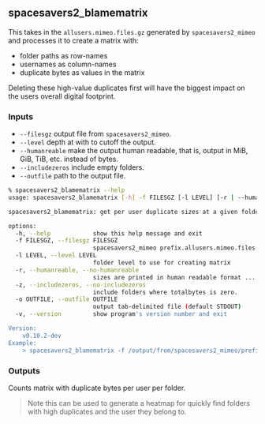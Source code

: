 ## spacesavers2_blamematrix

This takes in the `allusers.mimeo.files.gz` generated by `spacesavers2_mimeo` and processes it to create a matrix with:

- folder paths as row-names
- usernames as column-names
- duplicate bytes as values in the matrix

Deleting these high-value duplicates first will have the biggest impact on the users overall digital footprint.

### Inputs

- `--filesgz` output file from `spacesavers2_mimeo`.
- `--level` depth at with to cutoff the output.
- `--humanreable` make the output human readable, that is, output in MiB, GiB, TiB, etc. instead of bytes.
- `--includezeros` include empty folders.
- `--outfile` path to the output file.

```bash
% spacesavers2_blamematrix --help
usage: spacesavers2_blamematrix [-h] -f FILESGZ [-l LEVEL] [-r | --humanreable | --no-humanreable] [-z | --includezeros | --no-includezeros] [-o OUTFILE] [-v]

spacesavers2_blamematrix: get per user duplicate sizes at a given folder level  (default 3)

options:
  -h, --help            show this help message and exit
  -f FILESGZ, --filesgz FILESGZ
                        spacesavers2_mimeo prefix.allusers.mimeo.files.gz file
  -l LEVEL, --level LEVEL
                        folder level to use for creating matrix
  -r, --humanreable, --no-humanreable
                        sizes are printed in human readable format ... (default: Bytes)
  -z, --includezeros, --no-includezeros
                        include folders where totalbytes is zero.
  -o OUTFILE, --outfile OUTFILE
                        output tab-delimited file (default STDOUT)
  -v, --version         show program's version number and exit

Version:
    v0.10.2-dev
Example:
    > spacesavers2_blamematrix -f /output/from/spacesavers2_mimeo/prefix.allusers.mimeo.files.gz -d 3 -o prefix.blamematrix.tsv
```

### Outputs

Counts matrix with duplicate bytes per user per folder.

> Note this can be used to generate a heatmap for quickly find folders with high duplicates and the user they belong to.
